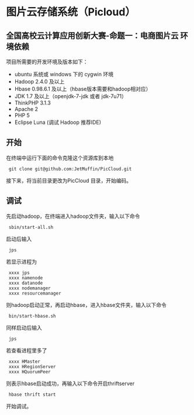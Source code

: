 图片云存储系统（Picloud）
====
全国高校云计算应用创新大赛-命题一：电商图片云
环境依赖
---
项目所需要的开发环境及版本如下：
* ubuntu 系统或 windows 下的 cygwin 环境
* Hadoop 2.4.0 及以上
* Hbase 0.98.6.1 及以上（hbase版本需要和hadoop相对应）
* JDK 1.7 及以上（openjdk-7-jdk 或者 jdk-7u71）
* ThinkPHP 3.1.3
* Apache 2
* PHP 5
* Eclipse Luna (调试 Hadoop 推荐IDE)

开始
----
在终端中运行下面的命令克隆这个资源库到本地

     git clone git@github.com:JetMuffin/PicCloud.git
     
接下来，将当前目录更改为PicCloud 目录，开始编码。

调试
----
先启动hadoop，在终端进入hadoop文件夹，输入以下命令

     sbin/start-all.sh
     
启动后输入

     jps
     
若显示进程为

     xxxx jps
     xxxx namenode
     xxxx datanode
     xxxx nodemanager
     xxxx resourcemanager
     
则hadoop启动正常，再启动hbase，进入hbase文件夹，输入以下命令

     bin/start-hbase.sh
     
同样启动后输入

     jps
     
若查看进程里多了

     xxxx HMaster
     xxxx HRegionServer
     xxxx HQuorumPeer
     
则表示hbase启动成功，再输入以下命令开启thriftserver

     hbase thrift start
     
开始调试。
